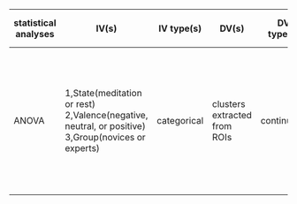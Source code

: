 statistical analyses | IV(s) | IV type(s) | DV(s) | DV type(s) | Control Var | Control Var type | Question to be answered | H0  | alpha | Link
-------|--------|------------|-------|-------------|-------|------------|-----|-----| ---- | ----
ANOVA  | 1,State(meditation or rest) 2,Valence(negative, neutral, or positive) 3,Group(novices or experts)     | categorical | clusters extracted from ROIs | continuous | NA | NA | whether the brain activities levels are different signficantly across the State, Valence and Group | the brain activities level (the clusters volumes) are the same with varying State, Valence, and Group | alpha = 0.05| http://journals.plos.org/plosone/article?id=10.1371/journal.pone.0001897


